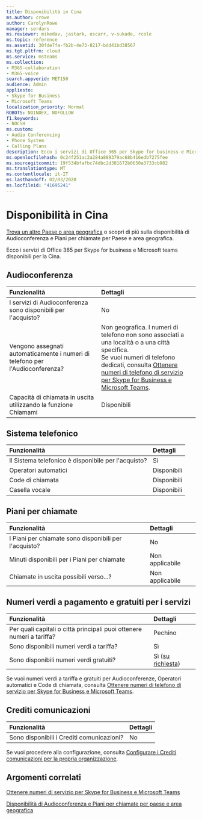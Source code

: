 ```yaml
---
title: Disponibilità in Cina
ms.author: crowe
author: CarolynRowe
manager: serdars
ms.reviewer: mikedav, jastark, oscarr, v-sukade, rcole
ms.topic: reference
ms.assetid: 30fde7fa-fb2b-4e73-8217-bdd41bd38567
ms.tgt.pltfrm: cloud
ms.service: msteams
ms.collection:
- M365-collaboration
- M365-voice
search.appverid: MET150
audience: Admin
appliesto:
- Skype for Business
- Microsoft Teams
localization_priority: Normal
ROBOTS: NOINDEX, NOFOLLOW
f1.keywords:
- NOCSH
ms.custom:
- Audio Conferencing
- Phone System
- Calling Plans
description: Ecco i servizi di Office 365 per Skype for business e Microsoft teams disponibili per la Cina.
ms.openlocfilehash: 0c24f251ac2a284a889379ac68b416edb7275fee
ms.sourcegitcommit: 19f534bfafbc74dbc2d381672b0650a3733cb982
ms.translationtype: MT
ms.contentlocale: it-IT
ms.lasthandoff: 02/03/2020
ms.locfileid: "41695241"
---
```

# <a name="availability-in-china"></a>Disponibilità in Cina

[Trova un altro Paese o area geografica](country-and-region-availability-for-audio-conferencing-and-calling-plans.md) o scopri di più sulla disponibilità di Audioconferenza e Piani per chiamate per Paese e area geografica.

Ecco i servizi di Office 365 per Skype for business e Microsoft teams disponibili per la Cina.
  
## <a name="audio-conferencing"></a>Audioconferenza

|**Funzionalità**|**Dettagli**|
|:-----|:-----|
|I servizi di Audioconferenza sono disponibili per l'acquisto?  <br/> |No  <br/> |
|Vengono assegnati automaticamente i numeri di telefono per l'Audioconferenza?  <br/> | Non geografica. I numeri di telefono non sono associati a una località o a una città specifica. <br/>  Se vuoi numeri di telefono dedicati, consulta [Ottenere numeri di telefono di servizio per Skype for Business e Microsoft Teams](/microsoftteams/getting-service-phone-numbers).  <br/> |
|Capacità di chiamata in uscita utilizzando la funzione Chiamami  <br/> |Disponibili  <br/> |
   
## <a name="phone-system"></a>Sistema telefonico

|**Funzionalità**|**Dettagli**|
|:-----|:-----|
|Il Sistema telefonico è disponibile per l'acquisto?  <br/> |Sì  <br/> |
| Operatori automatici <br/> |Disponibili  <br/> |
|Code di chiamata  <br/> |Disponibili  <br/> |
|Casella vocale  <br/> |Disponibili  <br/> |
   
## <a name="calling-plans"></a>Piani per chiamate

|**Funzionalità**|**Dettagli**|
|:-----|:-----|
|I Piani per chiamate sono disponibili per l'acquisto?  <br/> |No  <br/> |
|Minuti disponibili per i Piani per chiamate  <br/> |Non applicabile  <br/> |
|Chiamate in uscita possibili verso...?  <br/> |Non applicabile  <br/> |
   
## <a name="toll-and-toll-free-numbers-for-services"></a>Numeri verdi a pagamento e gratuiti per i servizi

|**Funzionalità**|**Dettagli**|
|:-----|:-----|
|Per quali capitali o città principali puoi ottenere numeri a tariffa?  <br/> |Pechino  <br/> |
|Sono disponibili numeri verdi a tariffa?  <br/> |Sì  <br/> |
|Sono disponibili numeri verdi gratuiti?  <br/> |Sì ([su richiesta](../manage-phone-numbers-for-your-organization/contact-pstn-service-desk.md)) <br/> |
   
 Se vuoi numeri verdi a tariffa e gratuiti per Audioconferenze, Operatori automatici e Code di chiamata, consulta [Ottenere numeri di telefono di servizio per Skype for Business e Microsoft Teams](/microsoftteams/getting-service-phone-numbers).
  
## <a name="communications-credits"></a>Crediti comunicazioni

|**Funzionalità**|**Dettagli**|
|:-----|:-----|
|Sono disponibili i Crediti comunicazioni?  <br/> |No  <br/> |
   
Se vuoi procedere alla configurazione, consulta [Configurare i Crediti comunicazioni per la propria organizzazione](../set-up-communications-credits-for-your-organization.md).
  
## <a name="related-topics"></a>Argomenti correlati

[Ottenere numeri di servizio per Skype for Business e Microsoft Teams](/microsoftteams/getting-service-phone-numbers)

[Disponibilità di Audioconferenza e Piani per chiamate per paese e area geografica](country-and-region-availability-for-audio-conferencing-and-calling-plans.md)

